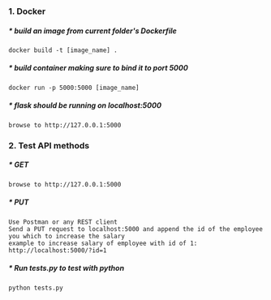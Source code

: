 ### 1. Docker

##### * build an image from current folder's Dockerfile
    docker build -t [image_name] .

##### * build container making sure to bind it to port 5000
    docker run -p 5000:5000 [image_name]

##### * flask should be running on localhost:5000
    browse to http://127.0.0.1:5000
    
### 2. Test API methods

##### * GET 
    browse to http://127.0.0.1:5000

##### * PUT
    Use Postman or any REST client
    Send a PUT request to localhost:5000 and append the id of the employee you which to increase the salary
    example to increase salary of employee with id of 1:  http://localhost:5000/?id=1
    
##### * Run tests.py to test with python
    python tests.py
    
    


    
